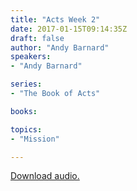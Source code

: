 ```yaml
---
title: "Acts Week 2"
date: 2017-01-15T09:14:35Z
draft: false
author: "Andy Barnard"
speakers:
- "Andy Barnard"

series:
- "The Book of Acts"

books:

topics:
- "Mission"

---
```

[Download audio.](https://s3-eu-west-1.amazonaws.com/renownchurch/sermons/2017/01/2017-01-15_ActsWeek2_LQ.mp3)